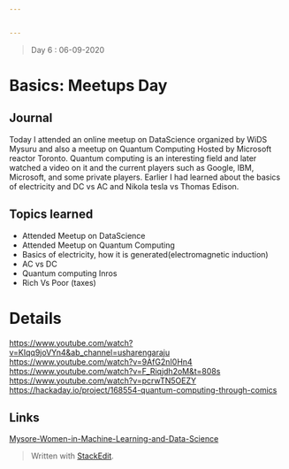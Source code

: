 ```yaml
---


---
```


<blockquote>
<p>Day 6 : 06-09-2020</p>
</blockquote>
<h1 id="basics-meetups-day">Basics: Meetups Day</h1>
<h2 id="journal">Journal</h2>
<p>Today I attended an online meetup on DataScience organized by WiDS Mysuru and also a meetup on Quantum Computing Hosted by Microsoft reactor Toronto. Quantum computing is an interesting field and later watched a video on it and the current players such as Google, IBM, Microsoft, and some private players. Earlier I had learned about the basics of electricity and DC vs AC and Nikola tesla vs Thomas Edison.</p>
<h2 id="topics-learned">Topics learned</h2>
<ul>
<li>Attended Meetup on DataScience</li>
<li>Attended Meetup on Quantum Computing</li>
<li>Basics of electricity, how it is generated(electromagnetic induction)</li>
<li>AC vs DC</li>
<li>Quantum computing Inros</li>
<li>Rich Vs Poor (taxes)</li>
</ul>
<h1 id="details">Details</h1>
<p><a href="https://www.youtube.com/watch?v=KIqq9joVYn4&amp;ab_channel=usharengaraju">https://www.youtube.com/watch?v=KIqq9joVYn4&amp;ab_channel=usharengaraju</a><br>
<a href="https://www.youtube.com/watch?v=9AfG2nI0Hn4">https://www.youtube.com/watch?v=9AfG2nI0Hn4</a><br>
<a href="https://www.youtube.com/watch?v=F_Riqjdh2oM&amp;t=808s">https://www.youtube.com/watch?v=F_Riqjdh2oM&amp;t=808s</a><br>
<a href="https://www.youtube.com/watch?v=pcrwTN5OEZY">https://www.youtube.com/watch?v=pcrwTN5OEZY</a><br>
<a href="https://hackaday.io/project/168554-quantum-computing-through-comics">https://hackaday.io/project/168554-quantum-computing-through-comics</a></p>
<h2 id="links">Links</h2>
<p><a href="https://www.youtube.com/watch?v=KIqq9joVYn4&amp;ab_channel=usharengaraju">Mysore-Women-in-Machine-Learning-and-Data-Science</a></p>
<blockquote>
<p>Written with <a href="https://stackedit.io/">StackEdit</a>.</p>
</blockquote>


